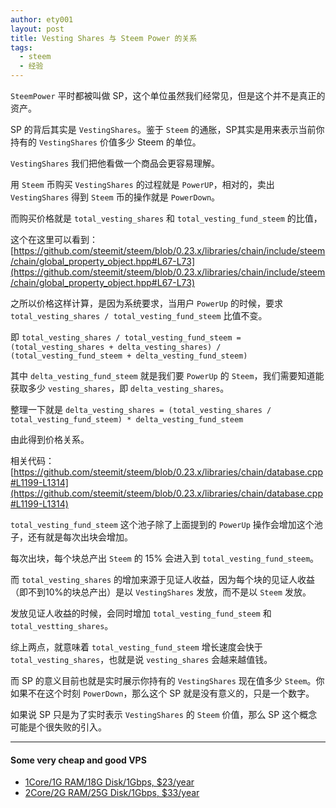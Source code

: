 ```yaml
---
author: ety001
layout: post
title: Vesting Shares 与 Steem Power 的关系
tags:
  - steem
  - 经验
---
```


`SteemPower` 平时都被叫做 SP，这个单位虽然我们经常见，但是这个并不是真正的资产。

SP 的背后其实是 `VestingShares`。鉴于 `Steem` 的通胀，SP其实是用来表示当前你持有的 `VestingShares` 价值多少 Steem 的单位。

`VestingShares` 我们把他看做一个商品会更容易理解。

用 `Steem` 币购买 `VestingShares` 的过程就是 `PowerUP`，相对的，卖出 `VestingShares` 得到 `Steem` 币的操作就是 `PowerDown`。

而购买价格就是 `total_vesting_shares` 和 `total_vesting_fund_steem` 的比值，

这个在这里可以看到：[https://github.com/steemit/steem/blob/0.23.x/libraries/chain/include/steem/chain/global_property_object.hpp#L67-L73](https://github.com/steemit/steem/blob/0.23.x/libraries/chain/include/steem/chain/global_property_object.hpp#L67-L73)


之所以价格这样计算，是因为系统要求，当用户 `PowerUp` 的时候，要求 `total_vesting_shares / total_vesting_fund_steem` 比值不变。

即 `total_vesting_shares / total_vesting_fund_steem = (total_vesting_shares + delta_vesting_shares) / (total_vesting_fund_steem + delta_vesting_fund_steem)`

其中 `delta_vesting_fund_steem` 就是我们要 `PowerUp` 的 `Steem`，我们需要知道能获取多少 `vesting_shares`，即 `delta_vesting_shares`。

整理一下就是 `delta_vesting_shares = (total_vesting_shares / total_vesting_fund_steem) * delta_vesting_fund_steem`

由此得到价格关系。

相关代码：[https://github.com/steemit/steem/blob/0.23.x/libraries/chain/database.cpp#L1199-L1314](https://github.com/steemit/steem/blob/0.23.x/libraries/chain/database.cpp#L1199-L1314)

`total_vesting_fund_steem` 这个池子除了上面提到的 `PowerUp` 操作会增加这个池子，还有就是每次出块会增加。

每次出块，每个块总产出 `Steem` 的 15% 会进入到 `total_vesting_fund_steem`。

而 `total_vesting_shares` 的增加来源于见证人收益，因为每个块的见证人收益（即不到10%的块总产出）是以 `VestingShares` 发放，而不是以 `Steem` 发放。

发放见证人收益的时候，会同时增加 `total_vesting_fund_steem` 和 `total_vestting_shares`。

综上两点，就意味着 `total_vesting_fund_steem` 增长速度会快于 `total_vesting_shares`，也就是说 `vesting_shares` 会越来越值钱。

而 SP 的意义目前也就是实时展示你持有的 `VestingShares` 现在值多少 `Steem`。你如果不在这个时刻 `PowerDown`，那么这个 SP 就是没有意义的，只是一个数字。

如果说 SP 只是为了实时表示 `VestingShares` 的 `Steem` 价值，那么 SP 这个概念可能是个很失败的引入。

---

#### Some very cheap and good VPS
* [1Core/1G RAM/18G Disk/1Gbps, $23/year](https://my.racknerd.com/aff.php?aff=856&pid=207)
* [2Core/2G RAM/25G Disk/1Gbps, $33/year](https://my.racknerd.com/aff.php?aff=856&pid=208)
